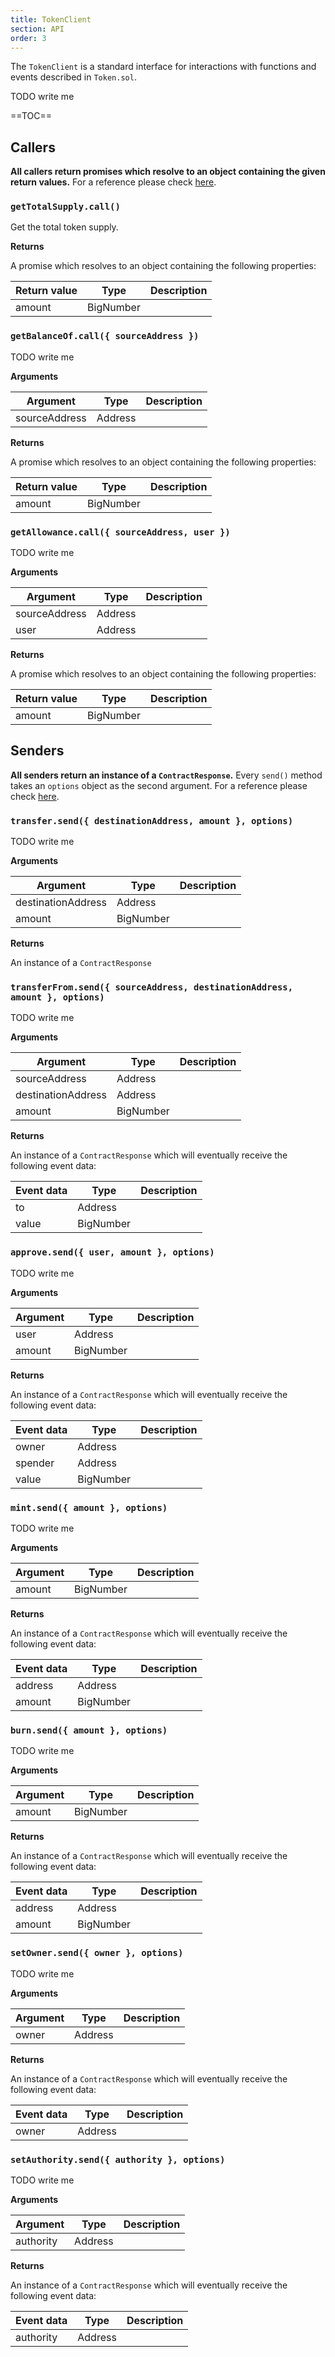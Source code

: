 ```yaml
---
title: TokenClient
section: API
order: 3
---
```


The `TokenClient` is a standard interface for interactions with functions and events described in `Token.sol`.

TODO write me

==TOC==

  
## Callers

**All callers return promises which resolve to an object containing the given return values.** For a reference please check [here](/colonyjs/docs-contractclient/#callers).

### `getTotalSupply.call()`

Get the total token supply.


**Returns**

A promise which resolves to an object containing the following properties:

|Return value|Type|Description|
|---|---|---|
|amount|BigNumber||

### `getBalanceOf.call({ sourceAddress })`

TODO write me

**Arguments**

|Argument|Type|Description|
|---|---|---|
|sourceAddress|Address||

**Returns**

A promise which resolves to an object containing the following properties:

|Return value|Type|Description|
|---|---|---|
|amount|BigNumber||

### `getAllowance.call({ sourceAddress, user })`

TODO write me

**Arguments**

|Argument|Type|Description|
|---|---|---|
|sourceAddress|Address||
|user|Address||

**Returns**

A promise which resolves to an object containing the following properties:

|Return value|Type|Description|
|---|---|---|
|amount|BigNumber||

  
## Senders

**All senders return an instance of a `ContractResponse`.** Every `send()` method takes an `options` object as the second argument. For a reference please check [here](/colonyjs/docs-contractclient/#senders).
### `transfer.send({ destinationAddress, amount }, options)`

TODO write me

**Arguments**

|Argument|Type|Description|
|---|---|---|
|destinationAddress|Address||
|amount|BigNumber||

**Returns**

An instance of a `ContractResponse`



### `transferFrom.send({ sourceAddress, destinationAddress, amount }, options)`

TODO write me

**Arguments**

|Argument|Type|Description|
|---|---|---|
|sourceAddress|Address||
|destinationAddress|Address||
|amount|BigNumber||

**Returns**

An instance of a `ContractResponse` which will eventually receive the following event data:

|Event data|Type|Description|
|---|---|---|
|to|Address||
|value|BigNumber||

### `approve.send({ user, amount }, options)`

TODO write me

**Arguments**

|Argument|Type|Description|
|---|---|---|
|user|Address||
|amount|BigNumber||

**Returns**

An instance of a `ContractResponse` which will eventually receive the following event data:

|Event data|Type|Description|
|---|---|---|
|owner|Address||
|spender|Address||
|value|BigNumber||

### `mint.send({ amount }, options)`

TODO write me

**Arguments**

|Argument|Type|Description|
|---|---|---|
|amount|BigNumber||

**Returns**

An instance of a `ContractResponse` which will eventually receive the following event data:

|Event data|Type|Description|
|---|---|---|
|address|Address||
|amount|BigNumber||

### `burn.send({ amount }, options)`

TODO write me

**Arguments**

|Argument|Type|Description|
|---|---|---|
|amount|BigNumber||

**Returns**

An instance of a `ContractResponse` which will eventually receive the following event data:

|Event data|Type|Description|
|---|---|---|
|address|Address||
|amount|BigNumber||

### `setOwner.send({ owner }, options)`

TODO write me

**Arguments**

|Argument|Type|Description|
|---|---|---|
|owner|Address||

**Returns**

An instance of a `ContractResponse` which will eventually receive the following event data:

|Event data|Type|Description|
|---|---|---|
|owner|Address||

### `setAuthority.send({ authority }, options)`

TODO write me

**Arguments**

|Argument|Type|Description|
|---|---|---|
|authority|Address||

**Returns**

An instance of a `ContractResponse` which will eventually receive the following event data:

|Event data|Type|Description|
|---|---|---|
|authority|Address||